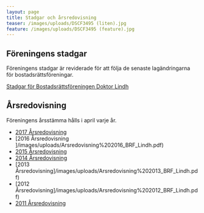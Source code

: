 ```yaml
---
layout: page
title: Stadgar och årsredovisning
teaser: /images/uploads/DSCF3495 (liten).jpg
feature: /images/uploads/DSCF3495 (feature).jpg
---
```

## Föreningens stadgar

Föreningens stadgar är reviderade för att följa de senaste lagändringarna för bostadsrättsföreningar.

[Stadgar för Bostadsrättsföreningen Doktor Lindh](/images/uploads/Stadgar%20BRF_Dr_Lindh_Nya_2016.pdf)

## Årsredovisning

Föreningens årsstämma hålls i april varje år.  

* [2017 Årsredovisning ](/images/uploads/Arsredovisning%202017_BRF_Lindh.pdf)
* [2016 Årsredovisning ]/images/uploads/Arsredovisning%202016_BRF_Lindh.pdf)
* [2015 Årsredovisning ](/images/uploads/Arsredovisning%202015_BRF_Lindh.pdf)
* [2014 Årsredovisning](/images/uploads/Arsredovisning%202014_BRF_Lindh.pdf) 
* [2013 Årsredovisning]/images/uploads/Arsredovisning%202013_BRF_Lindh.pdf) 
* [2012 Årsredovisning]/images/uploads/Arsredovisning%202012_BRF_Lindh.pdf) 
* [2011 Årsredovisning](/images/uploads/Arsredovisning%202011_BRF_Lindh.pdf)
